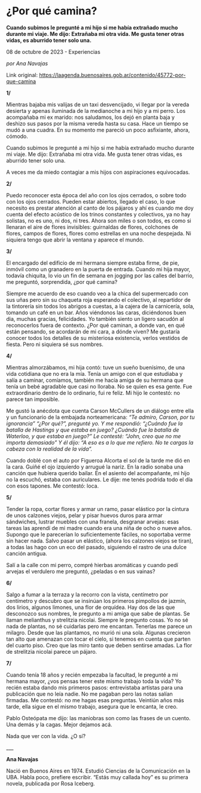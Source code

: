 # ¿Por qué camina?

**Cuando subimos le pregunté a mi hijo si me había extrañado mucho durante mi viaje. Me dijo: Extrañaba mi otra vida. Me gusta tener otras vidas, es aburrido tener solo una.**

08 de octubre de 2023 - Experiencias

_por Ana Navajas_

Link original: https://laagenda.buenosaires.gob.ar/contenido/45772-por-que-camina



**1/**




Mientras bajaba mis valijas de un taxi desvencijado, vi llegar por la vereda desierta y apenas iluminada de la medianoche a mi hijo y a mi perro. Los acompañaba mi ex marido: nos saludamos, los dejó en planta baja y deshizo sus pasos por la misma vereda hasta su casa. Hace un tiempo se mudó a una cuadra. En su momento me pareció un poco asfixiante, ahora, cómodo.




Cuando subimos le pregunté a mi hijo si me había extrañado mucho durante mi viaje. Me dijo: Extrañaba mi otra vida. Me gusta tener otras vidas, es aburrido tener solo una.




A veces me da miedo contagiar a mis hijos con aspiraciones equivocadas.




**2/**




Puedo reconocer esta época del año con los ojos cerrados, o sobre todo con los ojos cerrados. Pueden estar abiertos, llegado el caso, lo que necesito es prestar atención al canto de los pájaros y ahí es cuando me doy cuenta del efecto acústico de los trinos constantes y colectivos, ya no hay solistas, no es uno, ni dos, ni tres. Ahora son miles o son todos, es como si llenaran el aire de flores invisibles: guirnaldas de flores, colchones de flores, campos de flores, flores como estrellas en una noche despejada. Ni siquiera tengo que abrir la ventana y aparece el mundo.




**3/**




El encargado del edificio de mi hermana siempre estaba firme, de pie, inmóvil como un granadero en la puerta de entrada. Cuando mi hija mayor, todavía chiquita, lo vio un fin de semana en jogging por las calles del barrio, me preguntó, sorprendida, ¿por qué camina?




Siempre me acuerdo de eso cuando veo a la chica del supermercado con sus uñas pero sin su chaqueta roja esperando el colectivo, al repartidor de la tintorería sin todos los abrigos a cuestas, a la cajera de la carnicería, sola, tomando un café en un bar. Años viéndonos las caras, diciéndonos buen dia, muchas gracias, felicidades. Yo también siento un ligero sacudón al reconocerlos fuera de contexto. ¿Por qué caminan, a donde van, en qué están pensando, se acordarán de mi cara, a dónde viven? Me gustaría conocer todos los detalles de su misteriosa existencia, verlos vestidos de fiesta. Pero ni siquiera sé sus nombres.




**4/**




Mientras almorzábamos, mi hija contó: tuve un sueño buenísimo, de una vida cotidiana que no era la mía. Tenía un amigo con el que estudiaba y salía a caminar, comíamos, también me hacía amiga de su hermana que tenía un bebé agradable que casi no lloraba. No se quien es esa gente. Fue extraordinario dentro de lo ordinario, fui re feliz. Mi hijo le contestó: no parece tan imposible.




Me gustó la anécdota que cuenta Carson McCullers de un diálogo entre ella y un funcionario de la embajada norteamericana: *“Te admiro, Carson, por tu ignorancia” “¿Por qué?”, pregunté yo. Y me respondió: “¿Cuándo fue la batalla de Hastings y que estaba en juego? ¿Cuándo fue la batalla de Waterloo, y que estaba en juego?” Le contesté: “John, creo que no me importa demasiado” Y él dijo: “A eso es a lo que me refiero. No te cargas la cabeza con la realidad de la vida”.*




Cuando doblé con el auto por Figueroa Alcorta el sol de la tarde me dió en la cara. Guiñé el ojo izquierdo y arrugué la nariz. En la radio sonaba una canción que hubiera querido bailar. En el asiento del acompañante, mi hijo no la escuchó, estaba con auriculares. Le dije: me tenés podrida todo el día con esos tapones. Me contestó: loca.




**5/**




Tender la ropa, cortar flores y armar un ramo, pasar elástico por la cintura de unos calzones viejos, pelar y pisar huevos duros para armar sándwiches, lustrar muebles con una franela, desgranar arvejas: esas tareas las aprendí de mi madre cuando era una niña de ocho o nueve años. Supongo que le parecerían lo suficientemente fáciles, no soportaba verme sin hacer nada. Salvo pasar un elástico, (ahora los calzones viejos se tiran), a todas las hago con un eco del pasado, siguiendo el rastro de una dulce canción antigua.




Salí a la calle con mi perro, compré hierbas aromáticas y cuando pedí arvejas el verdulero me preguntó, ¿peladas o en sus vainas?




**6/**




Salgo a fumar a la terraza y la recorro con la vista, centímetro por centímetro y descubro que se insinúan los primeros pimpollos de jazmín, dos lirios, algunos limones, una flor de orquídea. Hay dos de las que desconozco sus nombres, le pregunto a mi amiga que sabe de plantas. Se llaman melianthus y strelitzia nicolai. Siempre le pregunto cosas. Yo no sé nada de plantas, no sé cuidarlas pero me encantan. Tenerlas me parece un milagro. Desde que las plantamos, no murió ni una sola. Algunas crecieron tan alto que amenazan con tocar el cielo, si tenemos en cuenta que parten del cuarto piso. Creo que las miro tanto que deben sentirse amadas. La flor de strelitzia nicolai parece un pájaro.




**7/**




Cuando tenía 18 años y recién empezaba la facultad, le pregunté a mi hermana mayor, ¿vos pensas tener este mismo trabajo toda la vida? Yo recién estaba dando mis primeros pasos: entrevistaba artistas para una publicación que no leía nadie. No me pagaban pero las notas salían firmadas. Me contestó: no me hagas esas preguntas. Veintiún años más tarde, ella sigue en el mismo trabajo, asegura que le encanta, le creo.




Pablo Osteópata me dijo: las maniobras son como las frases de un cuento. Una demás y la cagas. Mejor dejamos acá.




Nada que ver con la vida. ¿O sí?




\_\_\_




**Ana Navajas**




Nació en Buenos Aires en 1974. Estudió Ciencias de la Comunicación en la UBA. Habla poco, prefiere escribir. “Estás muy callada hoy” es su primera novela, publicada por Rosa Iceberg.



